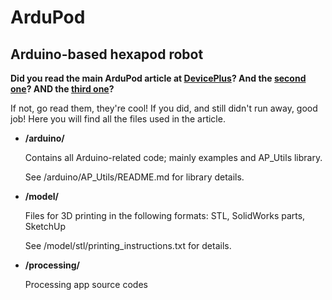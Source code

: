 # ArduPod
## Arduino-based hexapod robot
**Did you read the main ArduPod article at [DevicePlus](http://www.deviceplus.com/how-tos/arduino-guide/how-to-arduino-hexapod-part-1-mechanics-and-wiring/)? And the [second one](http://www.deviceplus.com/how-tos/arduino-guide/arduino-hexapod-part-2-programming/)? AND the [third one]()?**

If not, go read them, they're cool! If you did, and still didn't run away, good job! Here you will find all the files used in the article.

* **/arduino/**

   Contains all Arduino-related code; mainly examples and AP_Utils library.
   
   See /arduino/AP_Utils/README.md for library details.

* **/model/**

   Files for 3D printing in the following formats: STL, SolidWorks parts, SketchUp
   
   See /model/stl/printing_instructions.txt for details.

* **/processing/**

   Processing app source codes

